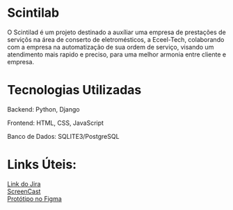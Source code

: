 # Scintilab

O Scintilad é um projeto destinado a auxíliar uma empresa de prestações de serviçõs na área de conserto de eletromésticos, a Eceel-Tech, colaborando com a empresa na automatização de sua ordem de serviço, visando um atendimento mais rapido e preciso, para uma melhor armonia entre cliente e empresa.

# Tecnologias Utilizadas
Backend: Python, Django

Frontend: HTML, CSS, JavaScript

Banco de Dados: SQLITE3/PostgreSQL

# Links Úteis:
<a href="https://ec2.atlassian.net/jira/software/projects/SCRUM/boards/1/backlog?atlOrigin=eyJpIjoiNTI5OTNlYzNmMWZhNDk1YTg4MTM1MjllNGIxNjIxMDMiLCJwIjoiaiJ9](https://ec2.atlassian.net/jira/software/projects/SCIN/boards/3?atlOrigin=eyJpIjoiYTAyMjM2ZGQzMDQyNGFjMmJkMzkyOWIxNTMwNDk2ZTEiLCJwIjoiaiJ9" target="_blank">Link do Jira</a>
<br>
<a href="#" target="_blank">ScreenCast</a>
<br>
<a href="#" target="_blank">Protótipo no Figma</a>
<br>
